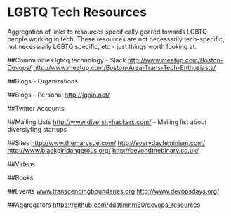 # LGBTQ Tech Resources

Aggregation of links to resources specifically geared towards LGBTQ people working in tech.
These resources are not necessarily tech-specific, not necessraily LGBTQ specific, etc - just things worth looking at.

##Communities
lgbtq.technology - Slack
http://www.meetup.com/Boston-Devops/
http://www.meetup.com/Boston-Area-Trans-Tech-Enthusiasts/

##Blogs - Organizations

##Blogs - Personal
http://jgoin.net/

##Twitter Accounts

##Mailing Lists
http://www.diversityhackers.com/ - Mailing list about diversiyfing startups

##Sites
http://www.themarysue.com/
http://everydayfeminism.com/
http://www.blackgirldangerous.org/
http://beyondthebinary.co.uk/

##Videos

##Books

##Events
www.transcendingboundaries.org
http://www.devopsdays.org/

##Aggregators
https://github.com/dustinmm80/devops_resources
